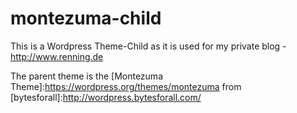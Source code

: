 montezuma-child
===============

This is a Wordpress Theme-Child as it is used for my private blog - http://www.renning.de

The parent theme is the [Montezuma Theme]:https://wordpress.org/themes/montezuma from [bytesforall]:http://wordpress.bytesforall.com/


